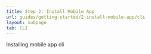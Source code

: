 ```yaml
---
title: Step 2: Install Mobile App
url: guides/getting-started/2-install-mobile-app/cli
layout: subpage
tab: CLI
---
```


Installing mobile app cli
